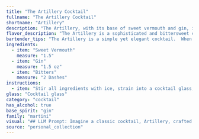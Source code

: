 ```yaml
---
title: "The Artillery Cocktail"
fullname: "The Artillery Cocktail"
shortname: "Artillery"
description: "The Artillery, with its base of sweet vermouth and gin, is a member of the classic Martini family. Though its exact origins are murky, it likely emerged in the early 20th century, possibly as a variation on the Martini, with a more pronounced vermouth presence. "
flavor_description: "The Artillery is a sophisticated and bittersweet cocktail. The gin's juniper and citrus notes intertwine with the sweet, herbal complexity of the vermouth, while the bitters add a subtle, warming spice and dryness. The result is a well-balanced, refreshing drink with a pleasant lingering finish that's both elegant and invigorating. "
bartender_tips: "The Artillery is a simple yet elegant cocktail.  When making it, ensure your vermouth is chilled, as this will enhance its flavor.  Use a high-quality gin and a good dash of bitters, like Angostura, for depth.  Stir with ice until well-chilled, then strain into a chilled coupe glass.  Garnish with a lemon twist for a classic touch. "
ingredients:
  - item: "Sweet Vermouth"
    measure: "1.5"
  - item: "Gin"
    measure: "1.5 oz"
  - item: "Bitters"
    measure: "2 Dashes"
instructions:
  - item: "Stir all ingredients with ice, strain into a cocktail glass, and serve."
glass: "Cocktail glass"
category: "cocktail"
has_alcohol: true
base_spirit: "gin"
family: "martini"
visual: "## LLM Prompt: Imagine a classic cocktail, Artillery, crafted with a blend of sweet vermouth, gin, and bitters. Describe the drink's appearance, focusing on:* **Color:** What shades and hues dominate the drink? Is it transparent, opaque, or somewhere in between? * **Clarity:** Is the drink crystal clear, slightly hazy, or cloudy? * **Texture:** Is the drink smooth and silky, or does it have any noticeable texture?* **Garnish:** What, if any, garnishes are used to enhance the visual appeal of the cocktail? * **Overall impression:** What impression does the appearance of the drink give? Does it seem sophisticated, refreshing, or perhaps even mysterious? Please provide a detailed description of the Artillery cocktail's visual attributes, drawing on your understanding of its ingredients and potential garnishes. "
source: "personal_collection"
---
```


